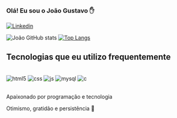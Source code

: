 ### Olá! Eu sou o João Gustavo ✋

[![Linkedin](https://img.shields.io/badge/LinkedIn-0077B5?style=for-the-badge&logo=linkedin&logoColor=white)](https://www.linkedin.com/in/jo%C3%A3o-gustavo-1ba64a232/)

![João GitHub stats](https://github-readme-stats.vercel.app/api?username=Guga1010&show_icons=true&theme=dracula)
[![Top Langs](https://github-readme-stats.vercel.app/api/top-langs/?username=Guga1010)](https://github.com/anuraghazra/github-readme-stats)

## Tecnologias que eu utilizo frequentemente

<div style="display: inline_block"><br/>
    <img align="center" alt="html5" src="https://img.shields.io/badge/HTML5-E34F26?style=for-the-badge&logo=html5&logoColor=white">
    <img align="center" alt="css" src="https://img.shields.io/badge/CSS3-1572B6?style=for-the-badge&logo=css3&logoColor=white">
    <img align="center" alt="js" src="https://img.shields.io/badge/JavaScript-F7DF1E?style=for-the-badge&logo=javascript&logoColor=black">
    <img align="center" alt="mysql" src="https://img.shields.io/badge/MySQL-005C84?style=for-the-badge&logo=mysql&logoColor=white">
    <img align="center" alt="c" src="https://img.shields.io/badge/C%2B%2B-00599C?style=for-the-badge&logo=c%2B%2B&logoColor=white">
    
</div><br/>

Apaixonado por programação e tecnologia

Otimismo, gratidão e persistência 🚀

